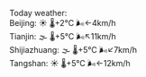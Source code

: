 Today weather:  
Beijing: ☀️   🌡️+2°C 🌬️←4km/h  
Tianjin: 🌫  🌡️+5°C 🌬️↖11km/h  
Shijiazhuang: 🌫  🌡️+5°C 🌬️↙7km/h  
Tangshan: ☀️   🌡️+5°C 🌬️←12km/h  
